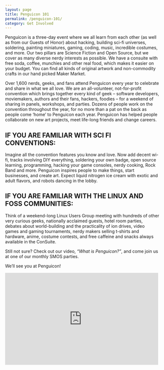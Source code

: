 ```yaml
---
layout: page
title: Penguicon 101
permalink: /penguicon-101/
category: Get Involved
---
```

Penguicon is a three-day event where we all learn from each other (as well as from our Guests of Honor) about hacking, building sci-fi universes, soldering, painting miniatures, gaming, coding, music, incredible costumes, and more. Our two pillars are Science Fiction and Open Source, but we cover as many diverse nerdy interests as possible. We have a consuite with free soda, coffee, munchies and other real food, which makes it easier on your budget. You can find all kinds of original artwork and non-commodity crafts in our hand picked Maker Market.

Over 1,600 nerds, geeks, and fans attend Penguicon every year to celebrate and share in what we all love. We are an all-volunteer, not-for-profit convention which brings together every kind of geek – software developers, moviemakers, authors and their fans, hackers, foodies – for a weekend of sharing in panels, workshops, and parties. Dozens of people work on the convention throughout the year, for no more than a pat on the back as people come ‘home’ to Penguicon each year. Penguicon has helped people collaborate on new art projects, meet life-long friends and change careers.

## IF YOU ARE FAMILIAR WITH SCI FI CONVENTIONS:
Imagine all the convention features you know and love.  Now add decent wi-fi, tracks involving DIY everything, soldering your own badge, open source learning, programming, hacking your game consoles, nerdy cooking, Rock Band and more.  Penguicon inspires people to make things, start businesses, and create art. Expect liquid nitrogen ice cream with exotic and adult flavors, and robots dancing in the lobby.

## IF YOU ARE FAMILIAR WITH THE LINUX AND FOSS COMMUNITIES:
Think of a weekend-long Linux Users Group meeting with hundreds of other very curious geeks, nationally acclaimed guests, hotel room parties, debates about world-building and the practicality of ion drives, video games and gaming tournaments, nerdy makers selling t-shirts and hardware, anime, costume contests, and free caffeine and snacks always available in the ConSuite.

Still not sure? Check out our video, *“What is Penguicon?”*, and come join us at one of our monthly SMOS parties.

We’ll see you at Penguicon!

<iframe width="500" height="300" src="https://www.youtube.com/embed/ulPb9JIgMw4" frameborder="0" allow="accelerometer; autoplay; encrypted-media; gyroscope; picture-in-picture" allowfullscreen></iframe>